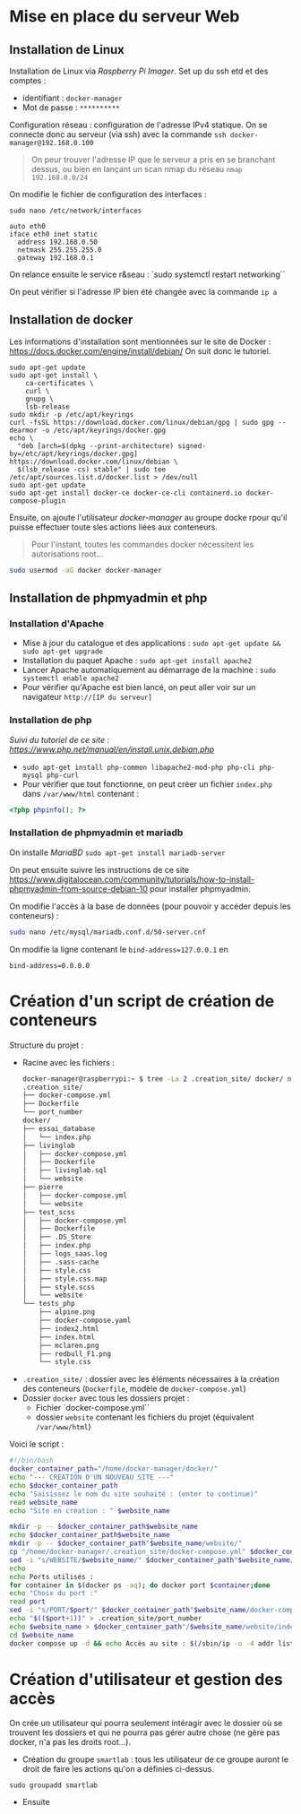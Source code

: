 # Mise en place du serveur Web

## Installation de Linux
Installation de Linux via *Raspberry Pi Imager*. Set up du ssh etd et des comptes :
- identifiant : `docker-manager`
- Mot de passe : `**********`

Configuration réseau : configuration de l'adresse IPv4 statique. On se connecte donc au serveur (via ssh) avec la commande `ssh docker-manager@192.168.0.100`
> On peur trouver l'adresse IP que le serveur a pris en se branchant dessus, ou bien en lançant un scan nmap du réseau `nmap 192.168.0.0/24`

On modifie le fichier de configuration des interfaces :
```shell
sudo nano /etc/network/interfaces
```
```
auto eth0
iface eth0 inet static
  address 192.168.0.50
  netmask 255.255.255.0
  gateway 192.168.0.1
```
On relance ensuite le service r&seau : `sudo systemctl restart networking``

On peut vérifier si l'adresse IP  bien été changée avec la commande `ip a`

## Installation de docker
Les informations d'installation sont mentionnées sur le site de Docker : https://docs.docker.com/engine/install/debian/
On suit donc le tutoriel.

```
sudo apt-get update
sudo apt-get install \
    ca-certificates \
    curl \
    gnupg \
    lsb-release
sudo mkdir -p /etc/apt/keyrings
curl -fsSL https://download.docker.com/linux/debian/gpg | sudo gpg --dearmor -o /etc/apt/keyrings/docker.gpg
echo \
  "deb [arch=$(dpkg --print-architecture) signed-by=/etc/apt/keyrings/docker.gpg] https://download.docker.com/linux/debian \
  $(lsb_release -cs) stable" | sudo tee /etc/apt/sources.list.d/docker.list > /dev/null
sudo apt-get update
sudo apt-get install docker-ce docker-ce-cli containerd.io docker-compose-plugin
```
Ensuite, on ajoute l'utilisateur *docker-manager* au groupe docke rpour qu'il puisse effectuer toute sles actions liées aux conteneurs.
> Pour l'instant, toutes les commandes docker nécessitent les autorisations root...
```bash
sudo usermod -aG docker docker-manager
```


## Installation de phpmyadmin et php
### Installation d'Apache
- Mise à jour du catalogue et des applications : `sudo apt-get update && sudo apt-get upgrade`
- Installation du paquet Apache : `sudo apt-get install apache2`
- Lancer Apache automatiquement au démarrage de la machine : `sudo systemctl enable apache2`
- Pour vérifier qu'Apache est bien lancé, on peut aller voir sur un navigateur `http://[IP du serveur]`

### Installation de php
*Suivi du tutoriel de ce site : https://www.php.net/manual/en/install.unix.debian.php*
- `sudo apt-get install php-common libapache2-mod-php php-cli php-mysql php-curl`
- Pour vérifier que tout fonctionne, on peut créer un fichier `index.php` dans `/var/www/html` contenant :
```php
<?php phpinfo(); ?>
```

### Installation de phpmyadmin et mariadb
On installe *MariaBD* `sudo apt-get install mariadb-server`

On peut ensuite suivre les instructions de ce site https://www.digitalocean.com/community/tutorials/how-to-install-phpmyadmin-from-source-debian-10 pour installer phpmyadmin.

On modifie l'accès à la base de données (pour pouvoir y accéder depuis les conteneurs) :
```bash
sudo nano /etc/mysql/mariadb.conf.d/50-server.cnf
```
On modifie la ligne contenant le `bind-address=127.0.0.1` en
```
bind-address=0.0.0.0
```

# Création d'un script de création de conteneurs
Structure du projet :
- Racine avec les fichiers :
  ```bash
  docker-manager@raspberrypi:~ $ tree -La 2 .creation_site/ docker/ nouveau_site.sh 
  .creation_site/
  ├── docker-compose.yml
  ├── Dockerfile
  └── port_number
  docker/
  ├── essai_database
  │   └── index.php
  ├── livinglab
  │   ├── docker-compose.yml
  │   ├── Dockerfile
  │   ├── livinglab.sql
  │   └── website
  ├── pierre
  │   ├── docker-compose.yml
  │   └── website
  ├── test_scss
  │   ├── docker-compose.yml
  │   ├── Dockerfile
  │   ├── .DS_Store
  │   ├── index.php
  │   ├── logs_saas.log
  │   ├── .sass-cache
  │   ├── style.css
  │   ├── style.css.map
  │   ├── style.scss
  │   └── website
  └── tests_php
      ├── alpine.png
      ├── docker-compose.yaml
      ├── index2.html
      ├── index.html
      ├── mclaren.png
      ├── redbull_F1.png
      └── style.css
  ```
- `.creation_site/` : dossier avec les éléments nécessaires à la création des conteneurs (`Dockerfile`, modèle de `docker-compose.yml`)
- Dossier `docker` avec tous les dossiers projet :
  - Fichier `docker-compose.yml``
  - dossier `website` contenant les fichiers du projet (équivalent `/var/www/html`)

Voici le script :
```bash
#!/bin/bash
docker_container_path="/home/docker-manager/docker/"
echo "--- CREATION D'UN NOUVEAU SITE ---"
echo $docker_container_path
echo "Saisissez le nom du site souhaité : (enter to continue)"
read website_name
echo "Site en création : " $website_name

mkdir -p -- $docker_container_path$website_name
echo $docker_container_path$website_name
mkdir -p -- $docker_container_path"$website_name/website/"
cp "/home/docker-manager/.creation_site/docker-compose.yml" $docker_container_path"$website_name/docker-compose.yml"
sed -i "s/WEBSITE/$website_name/" $docker_container_path"$website_name/docker-compose.yml"
echo
echo Ports utilisés :
for container in $(docker ps -aq); do docker port $container;done
echo "Choix du port :"
read port
sed -i "s/PORT/$port/" $docker_container_path"$website_name/docker-compose.yml"
echo "$(($port+1))" > .creation_site/port_number
echo $website_name > $docker_container_path"/$website_name/website/index.php"
cd $website_name
docker compose up -d && echo Accès au site : $(/sbin/ip -o -4 addr list eth0 | awk '{print $4}' | cut -d/ -f1):$port
```


# Création d'utilisateur et gestion des accès
On crée un utilisateur qui pourra seulement intéragir avec le dossier où se trouvent les dossiers et qui ne pourra pas gérer autre chose (ne gère pas docker, n'a pas les droits root...).
- Création du groupe `smartlab` : tous les utilisateur de ce groupe auront le droit de faire les actions qu'on a définies ci-dessus.

```
sudo groupadd smartlab
```
- Ensuite
